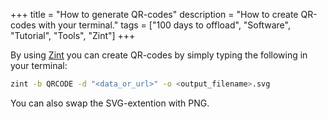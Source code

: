 +++
title = "How to generate QR-codes"
description = "How to create QR-codes with your terminal."
tags = ["100 days to offload", "Software", "Tutorial", "Tools", "Zint"]
+++

By using [Zint][zint] you can create QR-codes by simply typing the following in
your terminal:

```bash
zint -b QRCODE -d "<data_or_url>" -o <output_filename>.svg
```

You can also swap the SVG-extention with PNG.

[zint]: https://www.zint.org.uk/
